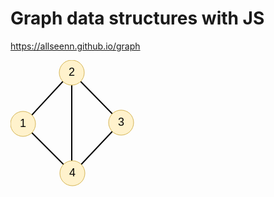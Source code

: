 # Graph data structures with JS

https://allseenn.github.io/graph

<svg xmlns="http://www.w3.org/2000/svg" width="198" height="202" viewBox="0 0 198 202">
  <g>
    <!-- Connections -->
    <path d="M112 34L163 86" stroke="#000" stroke-width="2"/>
    <path d="M98 40V161" stroke="#000" stroke-width="2"/>
    <path d="M84 34L34 88" stroke="#000" stroke-width="2"/>
    <path d="M113 167L163 114" stroke="#000" stroke-width="2"/>
    <path d="M34 116L85 167" stroke="#000" stroke-width="2"/>
    <!-- Nodes -->
    <g font-family="Helvetica" font-size="18" text-anchor="middle" dominant-baseline="middle">
      <ellipse cx="98" cy="20" rx="20" ry="20" fill="#fff2cc" stroke="#d6b656"/>
      <text x="98" y="20" fill="#000">2</text>
      <ellipse cx="99" cy="181" rx="20" ry="20" fill="#fff2cc" stroke="#d6b656"/>
      <text x="99" y="181">4</text>
      <ellipse cx="177" cy="100" rx="20" ry="20" fill="#fff2cc" stroke="#d6b656"/>
      <text x="177" y="100">3</text>
      <ellipse cx="20" cy="102" rx="20" ry="20" fill="#fff2cc" stroke="#d6b656"/>
      <text x="20" y="102">1</text>
    </g>
  </g>
</svg>
